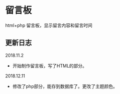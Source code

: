 # 留言板

html+php 留言板，显示留言内容和留言时间

更新日志
---

2018.11.2
* 开始制作留言板，写了HTML的部分。

2018.12.11
* 修改了php部分，能存到数据库了。更改了主题颜色。

